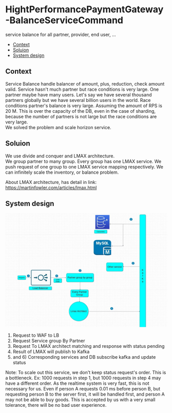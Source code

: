# HightPerformancePaymentGateway-BalanceServiceCommand

service balance for all partner, provider, end user, ...

- [Context](#Context)
- [Soluion](#Solution)
- [System design](#SystemDesign)

## Context <a name="Context"></a>

Service Balance handle balancer of amount, plus, reduction, check amount valid. Service hasn't much partner but race
conditions is very large. One partner maybe have many users. Let's say we have several thousand partners globally but we
have several billion users in the world. Race conditions partner's balance is very large. Assuming the amount of RPS is
20 M. This is over the capacity of the DB, even in the case of sharding, because the number of partners is not large but
the race conditions are very large. </br>
We solved the problem and scale horizon service. </br>

## Soluion <a name="Solution"></a>

We use divide and conquer and LMAX architecture. </br>
We group partner to many group. Every group has one LMAX service. We push request of one group to one LMAX service
mapping respectively. We can infinitely scale the inventory, or balance problem. </br>

About LMAX architecture, has detail in link: https://martinfowler.com/articles/lmax.html

## System design <a name="SystemDesign"></a>

![](img_readme/system_design.png)

1) Request to WAF to LB </br>
2) Request Service group By Partner </br>
3) Request To LMAX architect matching and response with status pending </br>
4) Result of LMAX will publish to Kafka </br>
5) and 6) Corresponding services and DB subscribe kafka and update status </br>

Note: To scale out this service, we don't keep status request's order. This is a bottleneck. Ex: 1000 requests in step
1, but 1000 requests in step 4 may have a different order. As the realtime system is very fast, this is not necessary
for us. Even if person A requests 0.01 ms before person B, but requesting person B to the server first, it will be
handled first, and person A may not be able to buy goods. This is accepted by us with a very small tolerance, there will
be no bad user experience.      </br>

